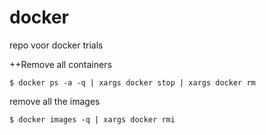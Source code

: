 docker
======

repo voor docker trials

++Remove all containers

`$ docker ps -a -q | xargs docker stop | xargs docker rm`

remove all the images

`$ docker images -q | xargs docker rmi`
